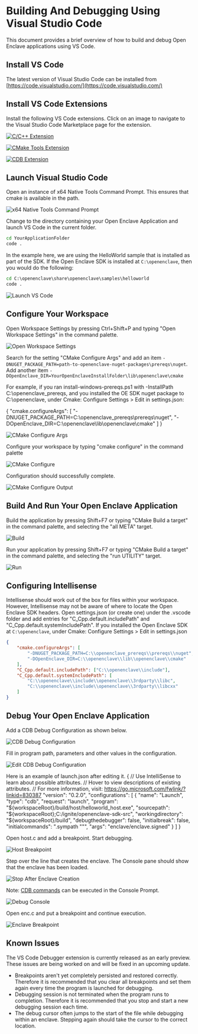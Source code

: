 # Building And Debugging Using Visual Studio Code

This document provides a brief overview of how to build and debug Open Enclave applications using VS Code.

## Install VS Code

The latest version of Visual Studio Code can be installed from [https://code.visualstudio.com/](https://code.visualstudio.com/)

## Install VS Code Extensions

Install the following VS Code extensions. Click on an image to navigate to the Visual Studio Code Marketplace page for the extension.

[![C/C++ Extension](images/VSCodeCppExtension.png)](https://marketplace.visualstudio.com/items?itemName=ms-vscode.cpptools)

[![CMake Tools Extension](images/VSCodeCMakeToolsExtension.png)](https://marketplace.visualstudio.com/items?itemName=vector-of-bool.cmake-tools)

[![CDB Extension](images/VSCodeCDBExtension.png)](https://marketplace.visualstudio.com/items?itemName=MicrosoftDebuggingPlatform.vscode-cdb)

## Launch Visual Studio Code
Open an instance of x64 Native Tools Command Prompt. This ensures that cmake is available in the path.

![x64 Native Tools Command Prompt](images/VSCodeNativeToolsPrompt.png)

Change to the directory containing your Open Enclave Application and launch VS Code in the current folder.

```cmd
cd YourApplicationFolder
code .
```

In the example here, we are using the HelloWorld sample that is installed as part of the SDK.
If the Open Enclave SDK is installed at `C:\openenclave`, then you would do the following:

```cmd
cd C:\openenclave\share\openenclave\samples\helloworld
code .
```

![Launch VS Code](images/VSCodeLaunch.png)

## Configure Your Workspace

Open Workspace Settings by pressing Ctrl+Shift+P and typing "Open Workspace Settings" in the command palette.

![Open Workspace Settings](images/VSCodeOpenWorkspaceSettings.png)

Search for the setting "CMake Configure Args" and add an item `-DNUGET_PACKAGE_PATH=path-to-openenclave-nuget-packages\prereqs\nuget`.
Add another item `-DOpenEnclave_DIR=YourOpenEnclaveInstallFolder\lib\openenclave\cmake`

For example, if you ran install-windows-prereqs.ps1 with -InstallPath C:\openenclave_prereqs, and you installed the OE SDK nuget package to C:\openenclave, under Cmake: Configure Settings > Edit in settings.json:

{
    "cmake.configureArgs": [
        "-DNUGET_PACKAGE_PATH=C:\\openenclave_prereqs\\prereqs\\nuget",
        "-DOpenEnclave_DIR=C:\\openenclave\\lib\\openenclave\\cmake"
    ]
}

![CMake Configure Args](images/VSCodeCMakeConfigureArgs.png)

Configure your workspace by typing "cmake configure" in the command palette

![CMake Configure](images/VSCodeCMakeConfigure.png)

Configuration should successfully complete.

![CMake Configure Output](images/VSCodeCMakeConfigureOutput.png)

## Build And Run Your Open Enclave Application

Build the application by pressing Shift+F7 or typing "CMake Build a target" in the command palette, and selecting the "all META" target.

![Build](images/VSCodeBuild.png)

Run your application by pressing Shift+F7 or typing "CMake Build a target" in the command palette, and selecting the "run UTILITY" target.

![Run](images/VSCodeRun.png)

## Configuring Intellisense

Intellisense should work out of the box for files within your workspace. However, Intellisense may not be aware of where to locate the Open Enclave SDK headers.
Open settings.json (or create one) under the .vscode folder and add entries for "C_Cpp.default.includePath" and "C_Cpp.default.systemIncludePath".
If you installed the Open Enclave SDK at `C:\openenclave`, under Cmake: Configure Settings > Edit in settings.json

```json
{
    "cmake.configureArgs": [
        "-DNUGET_PACKAGE_PATH=C:\\openenclave_prereqs\\prereqs\\nuget",
        "-DOpenEnclave_DIR=C:\\openenclave\\lib\\openenclave\\cmake"
    ],
    "C_Cpp.default.includePath": ["C:\\openenclave\\include"],
    "C_Cpp.default.systemIncludePath": [
        "C:\\openenclave\\include\\openenclave\\3rdparty\\libc",
        "C:\\openenclave\\include\\openenclave\\3rdparty\\libcxx"
    ]
}
```

## Debug Your Open Enclave Application

Add a CDB Debug Configuration as shown below.

![CDB Debug Configuration](images/VSCodeDebugConfiguration.png)

Fill in program path, parameters and other values in the configuration.

![Edit CDB Debug Configuration](images/VSCodeEditDebugConfiguration.png)

Here is an example of launch.json after editing it.
{
    // Use IntelliSense to learn about possible attributes.
    // Hover to view descriptions of existing attributes.
    // For more information, visit: https://go.microsoft.com/fwlink/?linkid=830387
    "version": "0.2.0",
    "configurations": [
        {
            "name": "Launch",
            "type": "cdb",
            "request": "launch",
            "program": "${workspaceRoot}/build/host/helloworld_host.exe",
            "sourcepath": "${workspaceRoot};C:/ignite/openenclave-sdk-src",
            "workingdirectory": "${workspaceRoot}/build",
            "debugthedebugger": false,
            "initialbreak": false,
            "initialcommands": ".sympath \"\"",
            "args": "enclave/enclave.signed"
        }
    ]
}

Open host.c and add a breakpoint. Start debugging.

![Host Breakpoint](images/VSCodeHostBreakpoint.png)

Step over the line that creates the enclave. The Console pane should show that the enclave has been loaded.

![Stop After Enclave Creation](images/VSCodeStopAfterEnclaveCreation.png)

Note: [CDB commands](https://docs.microsoft.com/en-us/windows-hardware/drivers/debugger/) can be executed in the Console Prompt.

![Debug Console](images/VSCodeDebugConsole.png)

Open enc.c and put a breakpoint and continue execution.

![Enclave Breakpoint](images/VSCodeEnclaveBreakpoint.png)


## Known Issues

The VS Code Debugger extension is currently released as an early preview.
These issues are being worked on and will be fixed in an upcoming update.

- Breakpoints aren't yet completely persisted and restored correctly.
Therefore it is recommended that you clear all breakpoints and set them again every time the program is launched for debugging.
- Debugging session is not terminated when the program runs to completion.
Therefore it is recommended that you stop and start a new debugging session each time.
- The debug cursor often jumps to the start of the file while debugging within an enclave.
Stepping again should take the cursor to the correct location.
